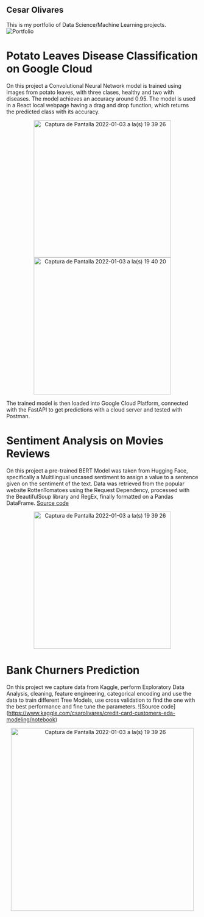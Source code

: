 ## Cesar Olivares
This is my portfolio of Data Science/Machine Learning projects.<br>
![Portfolio](https://colivarese.github.io/Portfolio/)

# Potato Leaves Disease Classification on Google Cloud 
On this project a Convolutional Neural Network model is trained using images from potato leaves,
with three clases, healthy and two with diseases. The model achieves an accuracy around 0.95.
The model is used in a React local webpage having a drag and drop function, which returns the
predicted class with its accuracy.

<p align="center">
<img width="360" alt="Captura de Pantalla 2022-01-03 a la(s) 19 39 26" src="https://user-images.githubusercontent.com/80273045/148007912-17dc44c5-2dc6-44fa-9126-0e345ffda445.png"> <img width="360" alt="Captura de Pantalla 2022-01-03 a la(s) 19 40 20" src="https://user-images.githubusercontent.com/80273045/148008320-02b47121-1c63-4eca-84c2-4f2a8664b7bf.png">
</p>

The trained model is then loaded into Google Cloud Platform, connected with the FastAPI to get
predictions with a cloud server and tested with Postman.

# Sentiment Analysis on Movies Reviews 
On this project a pre-trained BERT Model was taken from Hugging Face, specifically a Multilingual uncased sentiment to assign a value to a sentence given on the sentiment of the text. Data was retrieved from the popular website RottenTomatoes using the Request Dependency, processed with the BeautifulSoup library and RegEx, finally formatted on a Pandas DataFrame. [Source code](https://github.com/colivarese/Sentiment-Analysis-with-BERT-and-Web-Scrapping/blob/main/Sentiment_Analysis_using_BERT.ipynb)
<p align='center'>
 <img width="360" alt="Captura de Pantalla 2022-01-03 a la(s) 19 39 26" src="https://user-images.githubusercontent.com/80273045/148017280-018bf722-a535-4a79-91b0-5d006fc17d3a.jpeg">
</p>

# Bank Churners Prediction
On this project we capture data from Kaggle, perform Exploratory Data Analysis, cleaning, feature engineering, categorical encoding and use the data to train different Tree Models, use cross validation to find the one with the best performance and fine tune the parameters. ![Source code] (https://www.kaggle.com/csarolivares/credit-card-customers-eda-modeling/notebook)
<p align='center'>
 <img width="480" alt="Captura de Pantalla 2022-01-03 a la(s) 19 39 26" src="https://user-images.githubusercontent.com/80273045/148121268-afedee1d-2573-49d0-a7f3-cfb338a47e67.png">
</p>
